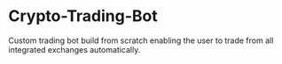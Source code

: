 # Crypto-Trading-Bot
Custom trading bot build from scratch enabling the user to trade from all integrated exchanges automatically. 
